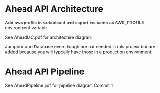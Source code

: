 # Ahead API Architecture

Add aws profile in variables.tf and export the same as AWS_PROFILE environment variable

See AheadIaC.pdf for architecture diagram

Jumpbox and Database even though are not needed in this project but are added because you will typcally have those in a production environment.

# Ahead API Pipeline

See AheadPipeline.pdf for pipeline diagram
Commit 1
